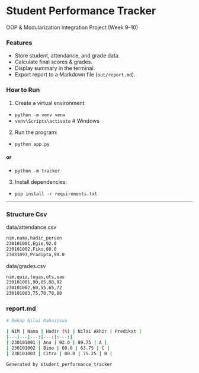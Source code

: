 # Student Performance Tracker

OOP & Modularization Integration Project (Week 9–10)

### Features

* Store student, attendance, and grade data.
* Calculate final scores & grades.
* Display summary in the terminal.
* Export report to a Markdown file (`out/report.md`).

### How to Run

1. Create a virtual environment: 

* `python -m venv venv`
* `venv\Scripts\activate`  # Windows

2. Run the program:

* `python app.py`

#### or

* `python -m tracker`

3. Install dependencies:

* `pip install -r requirements.txt`

---

### Structure Csv

data/attendance.csv

```bash
nim,nama,hadir_persen
230101001,Egie,92.0
230101002,Fiko,60.0
23031093,Pradipta,99.0
```

data/grades.csv

```bash
nim,quiz,tugas,uts,uas
230101001,90,85,88,92
230101002,60,55,65,72
230101003,75,70,78,80
```

### report.md

```bash
# Rekap Nilai Mahasiswa

| NIM | Nama | Hadir (%) | Nilai Akhir | Predikat |
|---|---|---:|---:|:---:|
| 230101001 | Ana | 92.0 | 89.75 | A |
| 230101002 | Bimo | 60.0 | 63.75 | C |
| 230101003 | Citra | 80.0 | 75.25 | B |

Generated by student_performance_tracker
```
